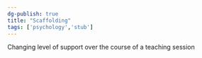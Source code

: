 ```yaml
---
dg-publish: true
title: "Scaffolding"
tags: ['psychology','stub']
---
```


Changing level of support over the course of  a teaching session                                      